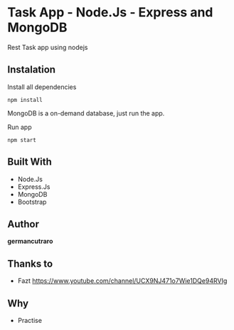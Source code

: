 # Task App - Node.Js - Express and MongoDB

Rest Task app using nodejs

## Instalation

Install all dependencies

```
npm install
```

MongoDB is a on-demand database, just run the app.

Run app

```
npm start
```

## Built With

* Node.Js
* Express.Js
* MongoDB
* Bootstrap

## Author

**germancutraro**

## Thanks to

* Fazt https://www.youtube.com/channel/UCX9NJ471o7Wie1DQe94RVIg

## Why

* Practise
